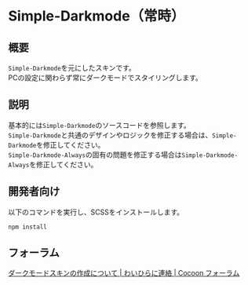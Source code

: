# Simple-Darkmode（常時）
## 概要
`Simple-Darkmode`を元にしたスキンです。<br>
PCの設定に関わらず常にダークモードでスタイリングします。

## 説明
基本的には`Simple-Darkmode`のソースコードを参照します。<br>
`Simple-Darkmode`と共通のデザインやロジックを修正する場合は、`Simple-Darkmode`を修正してください。<br>
`Simple-Darkmode-Always`の固有の問題を修正する場合は`Simple-Darkmode-Always`を修正してください。

## 開発者向け
以下のコマンドを実行し、SCSSをインストールします。
```
npm install
```

## フォーラム
[ダークモードスキンの作成について | わいひらに連絡 | Cocoon フォーラム](https://wp-cocoon.com/community/postid/57313/)
